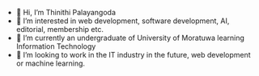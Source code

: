 - 👋 Hi, I’m Thinithi Palayangoda
- 👀 I’m interested in web development, software development, AI, editorial, membership etc.
- 🌱 I’m currently an undergraduate of University of Moratuwa learning Information Technology
- 💞️ I’m looking to work in the IT industry in the future, web development or machine learning.

<!---
Thinithi-Dilshara/Thinithi-Dilshara is a ✨ special ✨ repository because its `README.md` (this file) appears on your GitHub profile.
You can click the Preview link to take a look at your changes.
--->
